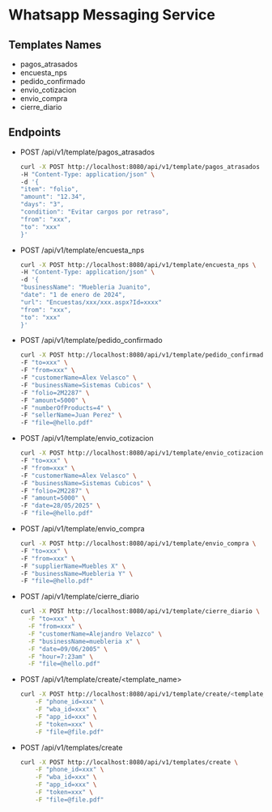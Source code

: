 # Whatsapp Messaging Service

## Templates Names
* pagos_atrasados
* encuesta_nps
* pedido_confirmado
* envio_cotizacion
* envio_compra
* cierre_diario

## Endpoints

* POST /api/v1/template/pagos_atrasados
    ```bash 
    curl -X POST http://localhost:8080/api/v1/template/pagos_atrasados \
    -H "Content-Type: application/json" \
    -d '{
    "item": "folio",
    "amount": "12.34",
    "days": "3",
    "condition": "Evitar cargos por retraso",
    "from": "xxx",
    "to": "xxx"
    }'
    ```


* POST /api/v1/template/encuesta_nps
    ```bash 
    curl -X POST http://localhost:8080/api/v1/template/encuesta_nps \
    -H "Content-Type: application/json" \
    -d '{
    "businessName": "Muebleria Juanito",
    "date": "1 de enero de 2024",
    "url": "Encuestas/xxx/xxx.aspx?Id=xxxx"
    "from": "xxx",
    "to": "xxx"
    }'
    ```

* POST /api/v1/template/pedido_confirmado
    ```bash 
    curl -X POST http://localhost:8080/api/v1/template/pedido_confirmado \
    -F "to=xxx" \
    -F "from=xxx" \
    -F "customerName=Alex Velasco" \
    -F "businessName=Sistemas Cubicos" \
    -F "folio=2M2287" \
    -F "amount=5000" \
    -F "numberOfProducts=4" \
    -F "sellerName=Juan Perez" \
    -F "file=@hello.pdf"
    ```


* POST /api/v1/template/envio_cotizacion
    ```bash 
    curl -X POST http://localhost:8080/api/v1/template/envio_cotizacion \
    -F "to=xxx" \
    -F "from=xxx" \
    -F "customerName=Alex Velasco" \
    -F "businessName=Sistemas Cubicos" \
    -F "folio=2M2287" \
    -F "amount=5000" \
    -F "date=28/05/2025" \
    -F "file=@hello.pdf"
    ```

* POST /api/v1/template/envio_compra
    ```bash 
    curl -X POST http://localhost:8080/api/v1/template/envio_compra \
    -F "to=xxx" \
    -F "from=xxx" \
    -F "supplierName=Muebles X" \
    -F "businessName=Muebleria Y" \
    -F "file=@hello.pdf"
    ```

* POST /api/v1/template/cierre_diario
    ```bash 
    curl -X POST http://localhost:8080/api/v1/template/cierre_diario \
      -F "to=xxx" \
      -F "from=xxx" \
      -F "customerName=Alejandro Velazco" \
      -F "businessName=muebleria x" \
      -F "date=09/06/2005" \
      -F "hour=7:23am" \
      -F "file=@hello.pdf"
    ```



* POST /api/v1/template/create/<template_name>
    ```bash 
    curl -X POST http://localhost:8080/api/v1/template/create/<template_name> \
        -F "phone_id=xxx" \
        -F "wba_id=xxx" \
        -F "app_id=xxx" \
        -F "token=xxx" \
        -F "file=@file.pdf"
    ```

* POST /api/v1/templates/create
    ```bash 
    curl -X POST http://localhost:8080/api/v1/templates/create \
        -F "phone_id=xxx" \
        -F "wba_id=xxx" \
        -F "app_id=xxx" \
        -F "token=xxx" \
        -F "file=@file.pdf"
    ```
